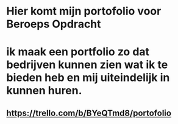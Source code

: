 # Hier komt mijn portofolio voor Beroeps Opdracht

# ik maak een portfolio zo dat bedrijven kunnen zien wat ik te bieden heb en mij uiteindelijk in kunnen huren.
## https://trello.com/b/BYeQTmd8/portofolio
